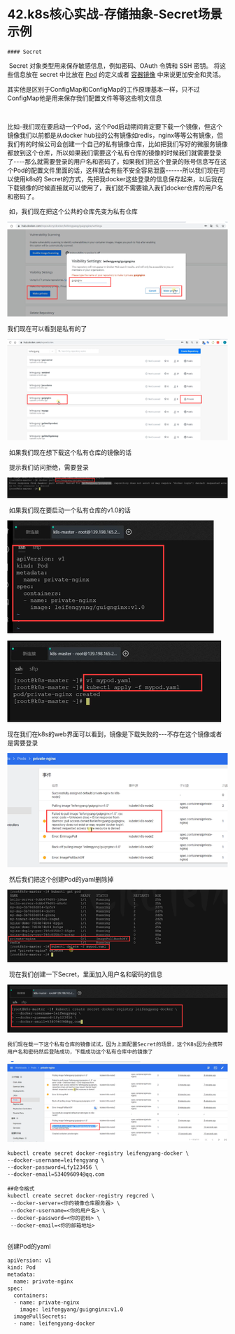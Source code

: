 # 42.k8s核心实战-存储抽象-Secret场景示例



	#### Secret

​	Secret 对象类型用来保存敏感信息，例如密码、OAuth 令牌和 SSH 密钥。 将这些信息放在 secret 中比放在 [Pod](https://kubernetes.io/docs/concepts/workloads/pods/pod-overview/) 的定义或者 [容器镜像](https://kubernetes.io/zh/docs/reference/glossary/?all=true#term-image) 中来说更加安全和灵活。

​	其实他是区别于ConfigMap和ConfigMap的工作原理基本一样，只不过ConfigMap他是用来保存我们配置文件等等这些明文信息

​	



​		比如-我们现在要启动一个Pod，这个Pod启动期间肯定要下载一个镜像，但这个镜像我们以前都是从docker hub拉的公有镜像如redis，nginx等等公有镜像，但我们有的时候公司会创建一个自己的私有镜像仓库，比如把我们写好的微服务镜像都放到这个仓库，所以如果我们需要这个私有仓库的镜像的时候我们就需要登录了----那么就需要登录的用户名和密码了，如果我们把这个登录的账号信息写在这个Pod的配置文件里面的话，这样就会有些不安全容易泄露------所以我们现在可以使用k8s的 Secret的方式，先把我docker这些登录的信息保存起来，以后我在下载镜像的时候直接就可以使用了，我们就不需要输入我们docker仓库的用户名和密码了。



​	如，我们现在把这个公共的仓库先变为私有仓库

![1654175199659](../../.vuepress/public/images/1654175199659.png)



我们现在可以看到是私有的了

![1654175234566](../../.vuepress/public/images/1654175234566.png)



​	如果我们现在想下载这个私有仓库的镜像的话

​	提示我们访问拒绝，需要登录

![1654175367691](../../.vuepress/public/images/1654175367691.png)



​	如果我们现在要启动一个私有仓库的v1.0的话

![1654175465552](../../.vuepress/public/images/1654175465552.png)



![1654175489089](../../.vuepress/public/images/1654175489089.png)



​	现在我们在k8s的web界面可以看到，镜像是下载失败的---不存在这个镜像或者是需要登录

![1654175602099](../../.vuepress/public/images/1654175602099.png)



​	然后我们把这个创建Pod的yaml删除掉

![1654175699179](../../.vuepress/public/images/1654175699179.png)



​	现在我们创建一下Secret，里面加入用户名和密码的信息

![1654175811114](../../.vuepress/public/images/1654175811114.png)



 	我们现在载一下这个私有仓库的镜像试试，因为上面配置Secret的场景，这个K8s因为会携带用户名和密码然后登陆成功，下载成功这个私有仓库中的镜像了

![1654176101180](../../.vuepress/public/images/1654176101180.png)



 ```
kubectl create secret docker-registry leifengyang-docker \
--docker-username=leifengyang \
--docker-password=Lfy123456 \
--docker-email=534096094@qq.com

##命令格式
kubectl create secret docker-registry regcred \
  --docker-server=<你的镜像仓库服务器> \
  --docker-username=<你的用户名> \
  --docker-password=<你的密码> \
  --docker-email=<你的邮箱地址>
  
 ```



创建Pod的yaml

```
apiVersion: v1
kind: Pod
metadata:
  name: private-nginx
spec:
  containers:
  - name: private-nginx
    image: leifengyang/guignginx:v1.0
  imagePullSecrets:
  - name: leifengyang-docker
```



 

















































































































































